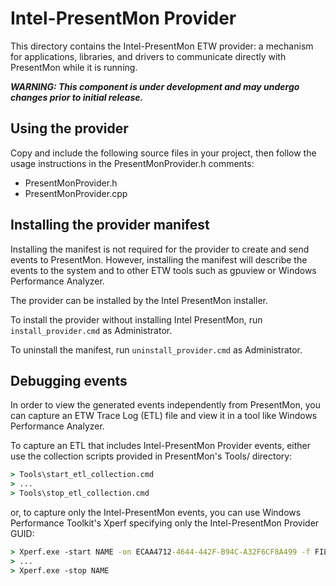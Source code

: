 # Intel-PresentMon Provider

This directory contains the Intel-PresentMon ETW provider: a mechanism for applications, libraries,
and drivers to communicate directly with PresentMon while it is running.

**_WARNING: This component is under development and may undergo changes prior to initial release._**

## Using the provider

Copy and include the following source files in your project, then follow the usage instructions in
the PresentMonProvider.h comments:

- PresentMonProvider.h
- PresentMonProvider.cpp

## Installing the provider manifest

Installing the manifest is not required for the provider to create and send events to PresentMon.
However, installing the manifest will describe the events to the system and to other ETW tools such
as gpuview or Windows Performance Analyzer.

The provider can be installed by the Intel PresentMon installer.

To install the provider without installing Intel PresentMon, run `install_provider.cmd` as
Administrator.

To uninstall the manifest, run `uninstall_provider.cmd` as Administrator.

## Debugging events

In order to view the generated events independently from PresentMon, you can capture an ETW Trace
Log (ETL) file and view it in a tool like Windows Performance Analyzer.

To capture an ETL that includes Intel-PresentMon Provider events, either use the collection scripts
provided in PresentMon's Tools/ directory:

```bat
> Tools\start_etl_collection.cmd
> ...
> Tools\stop_etl_collection.cmd
```

or, to capture only the Intel-PresentMon events, you can use Windows Performance Toolkit's Xperf
specifying only the Intel-PresentMon Provider GUID:

```bat
> Xperf.exe -start NAME -on ECAA4712-4644-442F-B94C-A32F6CF8A499 -f FILE.etl
> ...
> Xperf.exe -stop NAME
```
